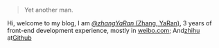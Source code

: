 > Yet another man.


Hi, welcome to my blog, I am  [_@zhangYaRan_ (Zhang, YaRan)](http://www.zhangyaran.cn/zhangYaRanFunday.github.io/), 3 years of front-end development experience, mostly in [weibo.com](https://weibo.com/u/5138674825); And[zhihu](https://www.zhihu.com/people/xiang-zhi-yu-shen-dong)  at[Github](https://github.com/zhangYaRan/)


<script type="text/javascript">
	$(document).ready(function() {
	    //为超链接加上target='_blank'属性
		$('a[href^="http"]').each(function() {
			$(this).attr('target', '_blank');
		});
	});
</script>